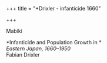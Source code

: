 +++
title = "+Drixler - infanticide 1660"

+++


Mabiki

*Infanticide and Population Growth in *  
*Eastern Japan, 1660–1950*  
Fabian Drixler

